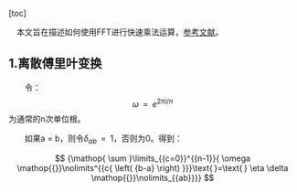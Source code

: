 [toc]

&emsp;本文旨在描述如何使用FFT进行快速乘法运算，[参考文献](https://cdn.swordofmorning.com/Thesis/ReferencePaper/FFT.pdf)。

## 1.离散傅里叶变换

&emsp;&emsp;令：
$$
{ \omega \text{ }=\text{ }e\mathop{{}}\nolimits^{{{{2 \pi i}/{n}}}}}
$$
为通常的n次单位根。

&emsp;&emsp;如果a = b，则令${ \delta \mathop{{}}\nolimits_{{ab}}\text{ }=\text{ }1}$，否则为0。得到：

$$
{\mathop{ \sum }\limits_{{c=0}}^{{n-1}}{ \omega \mathop{{}}\nolimits^{{c{ \left( {b-a} \right) }}}\text{ }=\text{ } \eta  \delta \mathop{{}}\nolimits_{{ab}}}}
$$